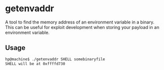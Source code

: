 # getenvaddr
A tool to find the memory address of an environment variable in a binary. This can be useful for exploit development when storing your payload in an environment variable.

## Usage
```bash
hp@machine$ ./getenvaddr SHELL somebinaryfile
SHELL will be at 0xffffd730
```

